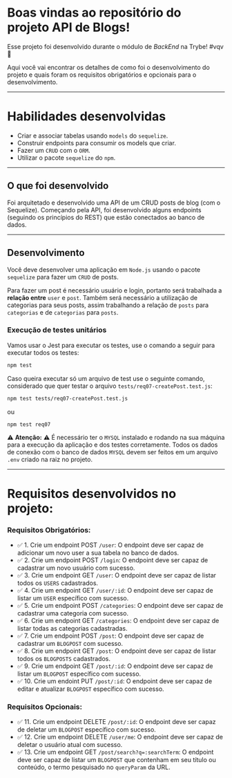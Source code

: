 # Boas vindas ao repositório do projeto API de Blogs!


Esse projeto foi desenvolvido durante o módulo de _BackEnd_ na Trybe! #vqv 🚀

Aqui você vai encontrar os detalhes de como foi o desenvolvimento do projeto e quais foram os requisitos obrigatórios e opcionais para o desenvolvimento.

---
# Habilidades desenvolvidas
 - Criar e associar tabelas usando `models` do `sequelize`.
 - Construir endpoints para consumir os models que criar. 
 - Fazer um `CRUD` com o `ORM`.
 - Utilizar o pacote `sequelize` do `npm`.

---

## O que foi desenvolvido

Foi arquitetado e desenvolvido uma API de um CRUD posts de blog (com o Sequelize). Começando pela API, foi desenvolvido alguns endpoints (seguindo os princípios do REST) que estão conectados ao banco de dados.

---

## Desenvolvimento

Você deve desenvolver uma aplicação em `Node.js` usando o pacote `sequelize` para fazer um `CRUD` de posts.

Para fazer um post é necessário usuário e login, portanto será trabalhada a **relação entre** `user` e `post`. Também será necessário a utilização de categorias para seus posts, assim trabalhando a relação de `posts` para `categorias` e de `categorias` para `posts`.
 
### Execução de testes unitários

Vamos usar o Jest para executar os testes, use o comando a seguir para executar todos os testes: 

```sh
npm test
```

Caso queira executar só um arquivo de test use o seguinte comando, considerado que quer testar o arquivo `tests/req07-createPost.test.js`:

```sh
npm test tests/req07-createPost.test.js
```
ou
```
npm test req07
```

⚠ **Atenção:** ⚠
É necessário ter o `MYSQL` instalado e rodando na sua máquina para a execução da aplicação e dos testes corretamente.
Todos os dados de conexão com o banco de dados `MYSQL` devem ser feitos em um arquivo `.env` criado na raiz no projeto.

---
# Requisitos desenvolvidos no projeto:
### Requisitos Obrigatórios:

- ✅ 1. Crie um endpoint POST `/user`: O endpoint deve ser capaz de adicionar um novo user a sua tabela no banco de dados.
- ✅ 2. Crie um endpoint POST `/login`: O endpoint deve ser capaz de cadastrar um novo usuário com sucesso.
- ✅ 3. Crie um endpoint GET `/user`: O endpoint deve ser capaz de listar todos os `USERS` cadastrados.
- ✅ 4. Crie um endpoint GET `/user/:id`: O endpoint deve ser capaz de listar um `USER` específico com sucesso.
- ✅ 5. Crie um endpoint POST `/categories`: O endpoint deve ser capaz de cadastrar uma categoria com sucesso.
- ✅ 6. Crie um endpoint GET `/categories`: O endpoint deve ser capaz de listar todas as categorias cadastradas.
- ✅ 7. Crie um endpoint POST `/post`: O endpoint deve ser capaz de cadastrar um `BLOGPOST` com sucesso.
- ✅ 8. Crie um endpoint GET `/post`: O endpoint deve ser capaz de listar todos os `BLOGPOSTS` cadastrados.
- ✅ 9. Crie um endpoint GET `/post/:id`: O endpoint deve ser capaz de listar um `BLOGPOST` específico com sucesso.
- ✅ 10. Crie um endoint PUT `/post/:id`: O endpoint deve ser capaz de editar e atualizar `BLOGPOST` específico com sucesso.
### Requisitos Opcionais:

- ✅ 11. Crie um endpoint DELETE `/post/:id`: O endpoint deve ser capaz de deletar um `BLOGPOST` específico com sucesso.
- ✅ 12. Crie um endpoint DELETE `/user/me`: O endpoint deve ser capaz de deletar o usuário atual com sucesso.
- ✅ 13. Crie um endpoint GET `/post/search?q=:searchTerm`: O endpoint deve ser capaz de listar um `BLOGPOST` que contenham em seu título ou conteúdo, o termo pesquisado no `queryParam` da URL.
